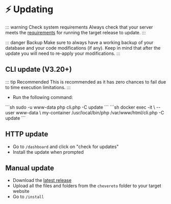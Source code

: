 # ⚡ Updating

::: warning Check system requirements
Always check that your server meets the [requirements](../setup/system/requirements.md) for running the target release to update.
:::

::: danger Backup
Make sure to always have a working backup of your database and your code modifications (if any). Keep in mind that after the update you will need to re-apply your modifications.
:::

## CLI update (V3.20+)

::: tip Recommended
This is recommended as it has zero chances to fail due to time execution limitations.
:::

* Run the following command:

<code-group>
<code-block title="Shell">
```sh
sudo -u www-data php cli.php -C update
```
</code-block>

<code-block title="Docker">
```sh
docker exec -it \
    --user www-data \
    my-container /usr/local/bin/php /var/www/html/cli.php -C update
```
</code-block>
</code-group>

## HTTP update

* Go to `/dashboard` and click on "check for updates"
* Install the update when prompted

## Manual update

* Download the [latest release](https://chevereto.com/panel/downloads)
* Upload all the files and folders from the `chevereto` folder to your target website
* Go to `/install`
